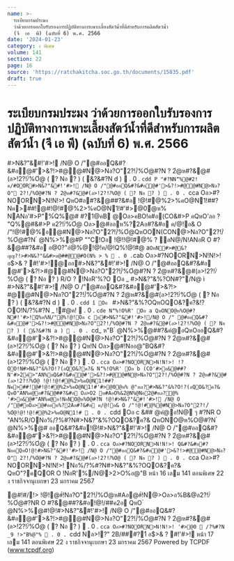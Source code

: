 ```yaml
---
name: >-
  ระเบียบกรมประมง
  ว่าด้วยการออกใบรับรองการปฏิบัติทางการเพาะเลี้ยงสัตว์น้ำที่ดีสำหรับการผลิตสัตว์น้ำ 
  (จี  เอ  พี) (ฉบับที่ 6) พ.ศ. 2566
date: '2024-01-23'
category: ง พิเศษ
volume: 141
section: 22
page: 16
source: 'https://ratchakitcha.soc.go.th/documents/15835.pdf'
draft: true
---
```


# ระเบียบกรมประมง ว่าด้วยการออกใบรับรองการปฏิบัติทางการเพาะเลี้ยงสัตว์น้ำที่ดีสำหรับการผลิตสัตว์น้ำ  (จี  เอ  พี) (ฉบับที่ 6) พ.ศ. 2566

#>N&?"&#!'#>! /N@ O /"@#ออQ&#?&#อ@#'>&?!>#@@#N@>Nล?O"2?!/์%Oํ@#?N ? 2ํ@ห#?&@#(ล>!2?!/์%Oํ@ ( ? Nอ ? ) ( &?&#?N d )  . 0 . `cdd P "#?NN'็%@#2!ค/#OOR#>N&?"&#!'#>! /N@ O /"@#ออQ&#?&#อ@#'>&?!>#@@#N@>Nล?O" 2?!/์%Oํ@#?N ? 2ํ@ห#?&@#(ล>!2?!/์%Oํ@ ( ? Nอ ? )  . 0 . `cca Oล>#?NOORN>N!N!>! QหO#อ#?&@##?&#อ !@!#@%2>%คO@N1!##?Nค>##!@#!@!#@%2>%คO@N1!#'#>@0ํ@ห% NANอ'#>P"%์Q%@# #?1@คB @Oล>คBO!ค#อ(CO&#>P คQหO'ลอ ? "Q%@#&#>P ค2?!/์%Oํ@ Oล>@#ออห%?2Aอ#?&#อ ค/@!อ& O /"!@!#@%อ@#N@>Nล?O"2?!/์%Oํ@QหOON(CON@>Nล?O"2?!/์%Oํ@#?N ํ @N%>%@#P ""C!Oอ !@!!@!#@% ? ลN@/N!ANอR O #?&@##?&#อ อ@0?"อํ@%@!@!ค/@!Q%!@!#@ a` OหN#>#@&?ญญ?!>#>N&?"&&#>ห@##@@#O(N% > %  . 0 . `cab Oล>#?NOORN>N!N!>! อ$>& ? #!'#>!@ออ#>N&?"&#!'#>! /N@ O /"@#ออQ&#?&#อ @#'>&?!>#@@#N@>Nล?O"2?!/์%Oํ@#?N ? 2ํ@ห#?&@#(ล>!2?!/์%Oํ@ ( ? Nอ ? ) R/O ? !NอR'%?O Oอ _ #>N&?"&%?ON#?"/N@ ì #>N&?"&#!'#>! /N@ O /"@#ออQ&#?&#อ@#'>&?!> #@@#N@>Nล?O"2?!/์%Oํ@#?N ? 2ํ@ห#?&@#(ล>!2?!/์%Oํ@ ( ? Nอ ? ) ( &?&#?N d )  . 0 . `cdd î Oอ ` #>N&?"&%?OQหOQO&?ค?&!?OO!N/?%#?N _ !#@ค!  . 0 . `cde N'็%!O%R' Oอ a QหONO@ห%O@#?N#!'#>!Q%ห%N/"@%!@!Oอ c อ#>N&?"&#!'#>!/N@ O /" @#ออQ&#?&#อ@#'>&?!>#@@#N@>Nล?O"2?!/์%Oํ@#?N ? 2ํ@ห#?&@#(ล>!2?!/์%Oํ@ ( ? Nอ ? ) ( &?&#?N a )  . 0 . `cd_ ห"B ํ @N%>%@##?&คํ@อQหOออQ&#?&#อ@#'>&?!>#@@#N@>Nล?O"2?!/์%Oํ@#?N ? 2ํ@ห#?&@#(ล>!2?!/์%Oํ@ ( ? Nอ ? ) Qห!N Oล>@#!Nออ@"BQ&#?&#อ@#'>&?!>#@@#N@>Nล?O"2?!/์%Oํ@#?N ? 2ํ@ห#?&@#(ล>!2?!/์%Oํ@ ( ? Nอ ? )  . 0 . `cca Oล>#?NOORN>N!N!>! !?OO!N#>N&?"&%?O!?(ลQO&?ค?& N'็%!O%R' Oอ b (CO'#>อ&@##?N'#>2ค์>"AN%อQ&#?&#อ@#'>&?!>#@@#N@>Nล?O"2?!/์%Oํ@#?N ? 2ํ@ห#?&@#(ล>!2?!/์%Oํ@ !@!!@!#@%2>%คO@N1!##?Nค>##!@#!@!#@%2>%คO@N1!#'#>@0ํ@ห% @"หล?#>N&?"&%?O!?(ลQO&?ค?& QหO"AN%คํ@อ#?&@##?&#อ Oล>O2 ห#AอO%&2ํ@N%@Nอ2@#หล?@% '#>อ&@#"AN%คํ@อ!NอNO@ห%O@#?N !@!#>N&?"&#!'#>! /N@ O /"@#อOล>@#ออห%?2Aอ#?&#อ ค/@!อ& O /"!@!#@%@#N@>Nล?O"2?!/์%Oํ@!@!!@!#@%2>%คO@N1!#  . 0 . `cdd Oอ c &## @คํ@อ!N@ ๆ #?NR O "AN%R/ONอ%/?%#?N#>N&?"&%?OQO&?ค?& QหONO@ห%O@#?N ํ @N%>%@# ออQ&#?&#อ!@!#>N&?"&#!'#>! /N@ O /"@#ออQ&#?&#อ@#'>&?!>#@@#N@>Nล?O"2?!/์%Oํ@#?N ? 2ํ@ห#?&@#(ล>!2?!/์%Oํ@ ( ? Nอ ? )  . 0 . `cca Oล>#?NOORN>N!N!>! Q&#?&#อ#?NออQหO!@!#>N&?"&#!'#>! /N@ O /"@#ออQ&#?&#อ@#'>&?!>#@@#N@>Nล?O" 2?!/์%Oํ@#?N ? 2ํ@ห#?&@#(ล>!2?!/์%Oํ@ ( ? Nอ ? )  . 0 . `cca Oล>#?NOORN>N!N!>! Nอ%/?%#?N#>N&?"&%?OQO&?ค?& QหO"?คQOR O !NอR'%/N@>2>O%อ@"B หน้า 16 เลม 141 ตอนพิเศษ 22 ง ราชกิจจานุเบกษา 23 มกราคม 2567

@#!#/!> !@!@#์!Nล?O"2?!/์%Oํ@ห#Aอ@#์!N@>Oล>อ%B&@ล2?!/์%Oํ@#?NR O #?&@##?&#อ!@!/##ค2อ QหO ํ @N%>%@#!@!#>N&?"&#!'#>! /N@ O /"@#ออQ&#?&#อ@#'>&?!>#@@#N@>Nล?O"2?!/์%Oํ@#?N ? 2ํ@ห#?&@#(ล>!2?!/์%Oํ@ ( ? Nอ ? )  . 0 . `cca Oล>#?NOORN>N!N!>! '#>@0  /?%#?N _9 !>"B%@"%  . 0 . `cdd Nล>!?" 2B/###?1์ อ$>& ? #!'#>! หน้า 17 เลม 141 ตอนพิเศษ 22 ง ราชกิจจานุเบกษา 23 มกราคม 2567 Powered by TCPDF (www.tcpdf.org)
